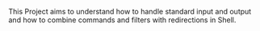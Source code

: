 This Project aims to understand how to handle standard input and output and how to combine commands and filters with redirections in Shell.
